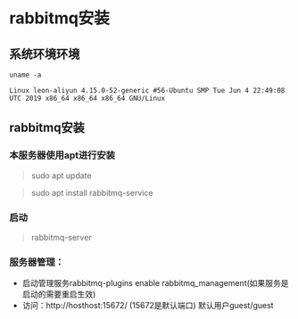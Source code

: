 # rabbitmq安装

## 系统环境环境

> 
```
uname -a

Linux leon-aliyun 4.15.0-52-generic #56-Ubuntu SMP Tue Jun 4 22:49:08 UTC 2019 x86_64 x86_64 x86_64 GNU/Linux
```

## rabbitmq安装

### 本服务器使用apt进行安装

> sudo apt update

> sudo apt install rabbitmq-service

### 启动
> rabbitmq-server

### 服务器管理：
* 启动管理服务rabbitmq-plugins enable rabbitmq_management(如果服务是启动的需要重启生效)
* 访问：http://hosthost:15672/  (15672是默认端口)  默认用户guest/guest